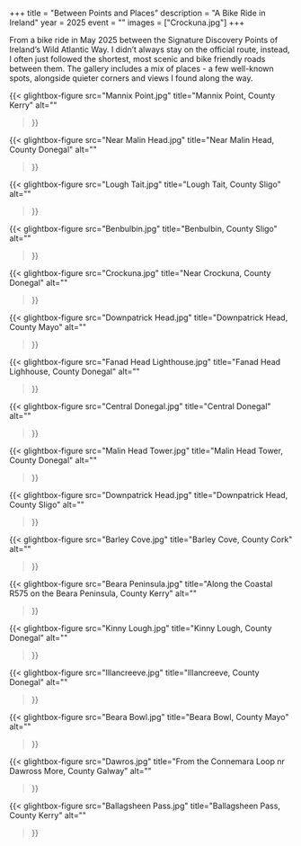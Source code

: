 +++
title = "Between Points and Places"
description = "A Bike Ride in Ireland"
year = 2025
event = ""
images = ["Crockuna.jpg"]
+++

From a bike ride in May 2025 between the Signature Discovery Points of Ireland’s Wild Atlantic Way. I didn’t always stay on the official route, instead, I often just followed the shortest, most scenic and bike friendly roads between them. The gallery includes a mix of places - a few well-known spots, alongside quieter corners and views I found along the way.

{{< glightbox-figure 
src="Mannix Point.jpg" 
title="Mannix Point, County Kerry" 
alt="" 
>}}

{{< glightbox-figure 
src="Near Malin Head.jpg" 
title="Near Malin Head, County Donegal" 
alt="" 
>}}

{{< glightbox-figure 
src="Lough Tait.jpg" 
title="Lough Tait, County Sligo" 
alt="" 
>}}

{{< glightbox-figure 
src="Benbulbin.jpg" 
title="Benbulbin, County Sligo" 
alt="" 
>}}

{{< glightbox-figure 
src="Crockuna.jpg" 
title="Near Crockuna, County Donegal" 
alt="" 
>}}

{{< glightbox-figure 
src="Downpatrick Head.jpg" 
title="Downpatrick Head, County Mayo" 
alt="" 
>}}

{{< glightbox-figure 
src="Fanad Head Lighthouse.jpg" 
title="Fanad Head Lighhouse, County Donegal" 
alt="" 
>}}

{{< glightbox-figure 
src="Central Donegal.jpg" 
title="Central Donegal" 
alt="" 
>}}

{{< glightbox-figure 
src="Malin Head Tower.jpg" 
title="Malin Head Tower, County Donegal" 
alt="" 
>}}

{{< glightbox-figure 
src="Downpatrick Head.jpg" 
title="Downpatrick Head, County Sligo" 
alt="" 
>}}

{{< glightbox-figure 
src="Barley Cove.jpg" 
title="Barley Cove, County Cork" 
alt="" 
>}}

{{< glightbox-figure 
src="Beara Peninsula.jpg" 
title="Along the Coastal R575 on the Beara Peninsula, County Kerry" 
alt="" 
>}}

{{< glightbox-figure 
src="Kinny Lough.jpg" 
title="Kinny Lough, County Donegal" 
alt="" 
>}}

{{< glightbox-figure 
src="Illancreeve.jpg" 
title="Illancreeve, County Donegal" 
alt="" 
>}}

{{< glightbox-figure 
src="Beara Bowl.jpg" 
title="Beara Bowl, County Mayo" 
alt="" 
>}}

{{< glightbox-figure 
src="Dawros.jpg" 
title="From the Connemara Loop nr Dawross More, County Galway" 
alt="" 
>}}

{{< glightbox-figure 
src="Ballagsheen Pass.jpg" 
title="Ballagsheen Pass, County Kerry" 
alt="" 
>}}


